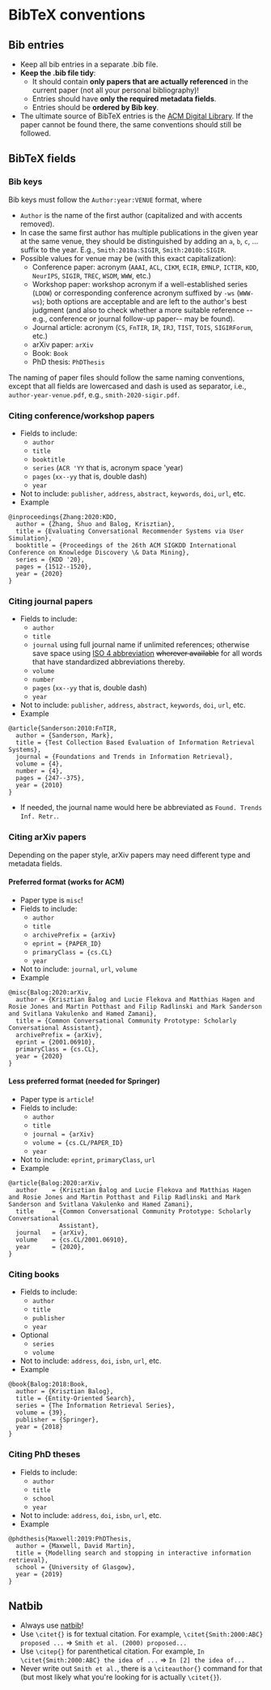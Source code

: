 # BibTeX conventions

## Bib entries

  * Keep all bib entries in a separate .bib file.
  * **Keep the .bib file tidy**: 
    - It should contain **only papers that are actually referenced** in the current paper (not all your personal bibliography)!
    - Entries should have **only the required metadata fields**.
    - Entries should be **ordered by Bib key**.
  * The ultimate source of BibTeX entries is the [ACM Digital Library](http://dl.acm.org/). If the paper cannot be found there, the same conventions should still be followed.

## BibTeX fields

### Bib keys

Bib keys must follow the `Author:year:VENUE` format, where

  * `Author` is the name of the first author (capitalized and with accents removed).
  * In case the same first author has multiple publications in the given year at the same venue, they should be distinguished by adding an `a`, `b`, `c`, ... suffix to the year. E.g., `Smith:2010a:SIGIR`, `Smith:2010b:SIGIR`.
  * Possible values for venue may be (with this exact capitalization):
    - Conference paper: acronym (`AAAI`, `ACL`, `CIKM`, `ECIR`, `EMNLP`, `ICTIR`, `KDD`, `NeurIPS`, `SIGIR`, `TREC`, `WSDM`, `WWW`, etc.)
    - Workshop paper: workshop acronym if a well-established series (`LDOW`) or corresponding conference acronym suffixed by `-ws` (`WWW-ws`); both options are acceptable and are left to the author's best judgment (and also to check whether a more suitable reference --e.g., conference or journal follow-up paper-- may be found).
    - Journal article: acronym (`CS`, `FnTIR`, `IR`, `IRJ`, `TIST`, `TOIS`, `SIGIRForum`, etc.)
    - arXiv paper: `arXiv`
    - Book: `Book`
    - PhD thesis: `PhDThesis`

The naming of paper files should follow the same naming conventions, except that all fields are lowercased and dash is used as separator, i.e., `author-year-venue.pdf`, e.g., `smith-2020-sigir.pdf`.

### Citing conference/workshop papers

  * Fields to include:
    - `author`
    - `title`
    - `booktitle`
    - `series` (`ACR 'YY` that is, acronym space 'year)
    - `pages` (`xx--yy` that is, double dash)
    - `year`
  * Not to include: `publisher`, `address`, `abstract`, `keywords`, `doi`, `url`, etc.
  * Example
  ```
  @inproceedings{Zhang:2020:KDD,
    author = {Zhang, Shuo and Balog, Krisztian},
    title = {Evaluating Conversational Recommender Systems via User Simulation},
    booktitle = {Proceedings of the 26th ACM SIGKDD International Conference on Knowledge Discovery \& Data Mining},
    series = {KDD '20},
    pages = {1512--1520},
    year = {2020}
  }
  ```

### Citing journal papers

  * Fields to include:
    - `author`
    - `title`
    - `journal` using full journal name if unlimited references; otherwise save space using [ISO 4 abbreviation](https://www.issn.org/services/online-services/access-to-the-ltwa/) ~~wherever available~~ for all words that have standardized abbreviations thereby. 
    - `volume`
    - `number`
    - `pages` (`xx--yy` that is, double dash)
    - `year`
  * Not to include: `publisher`, `address`, `abstract`, `keywords`, `doi`, `url`, etc.
  * Example
  ```
  @article{Sanderson:2010:FnTIR,
    author = {Sanderson, Mark},
    title = {Test Collection Based Evaluation of Information Retrieval Systems},
    journal = {Foundations and Trends in Information Retrieval},
    volume = {4},
    number = {4},
    pages = {247--375},
    year = {2010}
  }
  ```
  
  * If needed, the journal name would here be abbreviated as `Found. Trends Inf. Retr.`.

### Citing arXiv papers

Depending on the paper style, arXiv papers may need different type and metadata fields.

#### Preferred format (works for ACM)

  * Paper type is `misc`!
  * Fields to include:
    - `author`
    - `title`
    - `archivePrefix = {arXiv}`
    - `eprint = {PAPER_ID}`
    - `primaryClass = {cs.CL}`
    - `year`
  * Not to include: `journal`, `url`, `volume`
  * Example
  ```
  @misc{Balog:2020:arXiv,
    author = {Krisztian Balog and Lucie Flekova and Matthias Hagen and Rosie Jones and Martin Potthast and Filip Radlinski and Mark Sanderson and Svitlana Vakulenko and Hamed Zamani},
    title = {Common Conversational Community Prototype: Scholarly Conversational Assistant},
    archivePrefix = {arXiv},
    eprint = {2001.06910},
    primaryClass = {cs.CL},
    year = {2020}
  }
  ```  

#### Less preferred format (needed for Springer)

  * Paper type is `article`!
  * Fields to include:
    - `author`
    - `title`
    - `journal = {arXiv}`
    - `volume = {cs.CL/PAPER_ID}`
    - `year`
  * Not to include: `eprint`, `primaryClass`, `url`
  * Example
  ```
  @article{Balog:2020:arXiv,
    author    = {Krisztian Balog and Lucie Flekova and Matthias Hagen and Rosie Jones and Martin Potthast and Filip Radlinski and Mark Sanderson and Svitlana Vakulenko and Hamed Zamani},
    title     = {Common Conversational Community Prototype: Scholarly Conversational
                Assistant},
    journal   = {arXiv},
    volume    = {cs.CL/2001.06910},
    year      = {2020},
  }
  ```  

### Citing books

  * Fields to include:
    - `author`
    - `title`
    - `publisher`
    - `year`
  * Optional
    - `series`
    - `volume`
  * Not to include: `address`, `doi`, `isbn`, `url`, etc.
  * Example
  ```
  @book{Balog:2018:Book,
    author = {Krisztian Balog},
    title = {Entity-Oriented Search},
    series = {The Information Retrieval Series},
    volume = {39},
    publisher = {Springer},
    year = {2018}
  }
  ```

### Citing PhD theses

  * Fields to include:
    - `author`
    - `title`
    - `school`
    - `year`
  * Not to include: `address`, `doi`, `isbn`, `url`, etc.
  * Example
  ```
  @phdthesis{Maxwell:2019:PhDThesis,
    author = {Maxwell, David Martin},
    title = {Modelling search and stopping in interactive information retrieval},
    school = {University of Glasgow},
    year = {2019}
  }  
  ```

## Natbib

  * Always use [natbib](https://www.overleaf.com/learn/latex/natbib_citation_styles)!
  * Use `\citet{}` is for textual citation. For example, `\citet{Smith:2000:ABC} proposed ...` => `Smith et al. (2000) proposed...`
  * Use `\citep{}` for parenthetical citation. For example, `In \citet{Smith:2000:ABC} the idea of ...` => `In [2] the idea of...`
  * Never write out `Smith et al.`, there is a `\citeauthor{}` command for that (but most likely what you're looking for is actually `\citet{}`).
